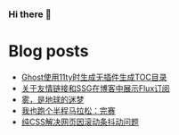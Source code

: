 ### Hi there 👋

<!--
**rebron1900/rebron1900** is a ✨ _special_ ✨ repository because its `README.md` (this file) appears on your GitHub profile.

Here are some ideas to get you started:

- 🔭 I’m currently working on ...
- 🌱 I’m currently learning ...
- 👯 I’m looking to collaborate on ...
- 🤔 I’m looking for help with ...
- 💬 Ask me about ...
- 📫 How to reach me: ...
- 😄 Pronouns: ...
- ⚡ Fun fact: ...
-->



# Blog posts
<!-- BLOG-POST-LIST:START -->
- [Ghost使用11ty时生成无插件生成TOC目录](https://1900.live/ghostshi-yong-11tyshi-sheng-cheng-tocmu-lu/)
- [关于友情链接和SSG在博客中展示Flux订阅](https://1900.live/ssgzai-bo-ke-zhong-zhan-shi-fluxding-yue/)
- [雾，是地球的迷梦](https://1900.live/chen-wu-shi-da-zi-ran-de-mi-meng/)
- [我也跑个半程马拉松：完赛](https://1900.live/i-also-run-a-half-marathon-finish-the-race/)
- [纯CSS解决网页因滚动条抖动问题](https://1900.live/solve-webpage-scrollbar-jitter-issue-with-pure-css/)
<!-- BLOG-POST-LIST:END -->
